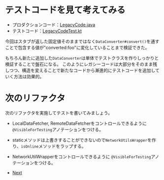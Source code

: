 # テストコードを見て考えてみる

* プロダクションコード：[LegacyCode.java](https://github.com/aha-oretama/android_legacy_refactor/blob/03-add-converter/app/src/main/java/cc/peaks/androidtestingbible/legacy/LegacyCode.java)
* テストコード：[LegacyCodeTest.kt](https://github.com/aha-oretama/android_legacy_refactor/blob/03-add-converter/app/src/test/java/cc/peaks/androidtestingbible/legacy/LegacyCodeTest.kt)

今回はスタブが返した固定値そのままではなく`DataConverter#convert()`を通すことで包含する値が"converted:foo"に変化していることまで検証できた。

もちろん新たに追加した`DataConverter`は単体でテストクラスを作りしっかりと検証することで盤石になる。
このようにレガシーコードは大部分をそのまま残しつつ、構造を変えることで新たなコードから漸進的にテストコードを追加していく方法は効果的。

# 次のリファクタ

次のリファクタを実施してテストを書いてみましょう。

* LocalDataFetcher, RemoteDataFetcherをコントロールできるように `@VisibleForTesting`アノテーションをつける。
* staticメソッドは上書きすることができないので`NetworkUtilsWrapper`を作り、`isOnline`メソッドをラップする。
* NetworkUtilWrapperをコントロールできるように `@VisibleForTesting`アノテーションをつける。

* [Next](https://github.com/aha-oretama/android_legacy_refactor/blob/04-wrap-and-visible/04.md)

